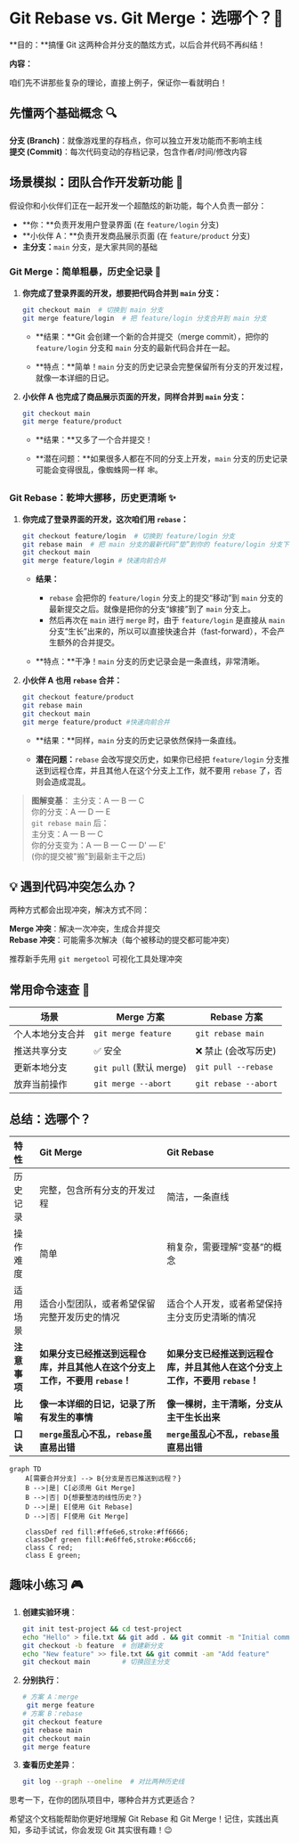 # Git Rebase vs. Git Merge：选哪个？🤔

**目的：**搞懂 Git 这两种合并分支的酷炫方式，以后合并代码不再纠结！

**内容：**

咱们先不讲那些复杂的理论，直接上例子，保证你一看就明白！

## 先懂两个基础概念 🔍

**分支 (Branch)**：就像游戏里的存档点，你可以独立开发功能而不影响主线  
**提交 (Commit)**：每次代码变动的存档记录，包含作者/时间/修改内容

## 场景模拟：团队合作开发新功能 🚀

假设你和小伙伴们正在一起开发一个超酷炫的新功能，每个人负责一部分：

* **你：**负责开发用户登录界面 (在 `feature/login` 分支)
* **小伙伴 A：**负责开发商品展示页面 (在 `feature/product` 分支)
* **主分支：**`main` 分支，是大家共同的基础

### Git Merge：简单粗暴，历史全记录 📖

1. **你完成了登录界面的开发，想要把代码合并到 `main` 分支：**

    ```bash
    git checkout main  # 切换到 main 分支
    git merge feature/login  # 把 feature/login 分支合并到 main 分支
    ```

    * **结果：**Git 会创建一个新的合并提交（merge commit），把你的 `feature/login` 分支和 `main` 分支的最新代码合并在一起。

    * **特点：**简单！`main` 分支的历史记录会完整保留所有分支的开发过程，就像一本详细的日记。

2. **小伙伴 A 也完成了商品展示页面的开发，同样合并到 `main` 分支：**

    ```bash
    git checkout main
    git merge feature/product
    ```

    * **结果：**又多了一个合并提交！

    * **潜在问题：**如果很多人都在不同的分支上开发，`main` 分支的历史记录可能会变得很乱，像蜘蛛网一样 🕸️。

### Git Rebase：乾坤大挪移，历史更清晰 ✨

1. **你完成了登录界面的开发，这次咱们用 `rebase`：**

    ```bash
    git checkout feature/login  # 切换到 feature/login 分支
    git rebase main  # 把 main 分支的最新代码“垫”到你的 feature/login 分支下面
    git checkout main
    git merge feature/login # 快速向前合并
    ```

    * **结果：**
        * `rebase` 会把你的 `feature/login` 分支上的提交“移动”到 `main` 分支的最新提交之后。就像是把你的分支“嫁接”到了 `main` 分支上。
        * 然后再次在 `main` 进行 `merge` 时，由于 `feature/login` 是直接从 `main` 分支“生长”出来的，所以可以直接快速合并（fast-forward），不会产生额外的合并提交。

    * **特点：**干净！`main` 分支的历史记录会是一条直线，非常清晰。

2. **小伙伴 A 也用 `rebase` 合并：**

    ```bash
    git checkout feature/product
    git rebase main
    git checkout main
    git merge feature/product #快速向前合并
    ```

    * **结果：**同样，`main` 分支的历史记录依然保持一条直线。

    * **潜在问题：**`rebase` 会改写提交历史，如果你已经把 `feature/login` 分支推送到远程仓库，并且其他人在这个分支上工作，就不要用 `rebase` 了，否则会造成混乱。

> **图解变基**：
> 主分支：A — B — C  
> 你的分支：A — D — E  
> `git rebase main` 后：  
> 主分支：A — B — C  
> 你的分支变为：A — B — C — D' — E'  
> (你的提交被"搬"到最新主干之后)

## **💡 遇到代码冲突怎么办？**  

两种方式都会出现冲突，解决方式不同：

**Merge 冲突**：解决一次冲突，生成合并提交  
**Rebase 冲突**：可能需多次解决（每个被移动的提交都可能冲突）

推荐新手先用 `git mergetool` 可视化工具处理冲突

## 常用命令速查 🚦

| 场景                | Merge 方案               | Rebase 方案                 |
|---------------------|-------------------------|---------------------------|
| 个人本地分支合并     | `git merge feature`     | `git rebase main`         |
| 推送共享分支         | ✅ 安全                 | ❌ 禁止 (会改写历史)        |
| 更新本地分支         | `git pull` (默认 merge)  | `git pull --rebase`       |
| 放弃当前操作         | `git merge --abort`     | `git rebase --abort`      |

## 总结：选哪个？

| 特性         | Git Merge                                                                                             | Git Rebase                                                                                                                  |
| :----------- | :---------------------------------------------------------------------------------------------------- | :------------------------------------------------------------------------------------------------------------------------ |
| 历史记录     | 完整，包含所有分支的开发过程                                                                                    | 简洁，一条直线                                                                                                                |
| 操作难度     | 简单                                                                                                 | 稍复杂，需要理解“变基”的概念                                                                                                          |
| 适用场景     | 适合小型团队，或者希望保留完整开发历史的情况                                                                            | 适合个人开发，或者希望保持主分支历史清晰的情况                                                                                              |
| **注意事项** | **如果分支已经推送到远程仓库，并且其他人在这个分支上工作，不要用 `rebase`！**                                                | **如果分支已经推送到远程仓库，并且其他人在这个分支上工作，不要用 `rebase`！**                                                                |
| **比喻**   | **像一本详细的日记，记录了所有发生的事情**                                                                           | **像一棵树，主干清晰，分支从主干生长出来**                                                                                                |
| **口诀**   | **`merge`虽乱心不乱，`rebase`虽直易出错**                                                                     | **`merge`虽乱心不乱，`rebase`虽直易出错**                                                                                  |

```mermaid
graph TD
    A[需要合并分支] --> B{分支是否已推送到远程？}
    B -->|是| C[必须用 Git Merge]
    B -->|否| D{想要整洁的线性历史？}
    D -->|是| E[使用 Git Rebase]
    D -->|否| F[使用 Git Merge]
    
    classDef red fill:#ffe6e6,stroke:#ff6666;
    classDef green fill:#e6ffe6,stroke:#66cc66;
    class C red;
    class E green;
```

## 趣味小练习 🎮

   1. **创建实验环境**：

      ```bash
      git init test-project && cd test-project
      echo "Hello" > file.txt && git add . && git commit -m "Initial commit"
      git checkout -b feature  # 创建新分支
      echo "New feature" >> file.txt && git commit -am "Add feature"
      git checkout main        # 切换回主分支
      ```

   2. **分别执行**：

      ```bash
      # 方案 A：merge
       git merge feature
      # 方案 B：rebase
      git checkout feature
      git rebase main
      git checkout main
      git merge feature
      ```  

   3. **查看历史差异**：

      ```bash
      git log --graph --oneline  # 对比两种历史线
      ```

思考一下，在你的团队项目中，哪种合并方式更适合？

希望这个文档能帮助你更好地理解 Git Rebase 和 Git Merge！记住，实践出真知，多动手试试，你会发现 Git 其实很有趣！😉
